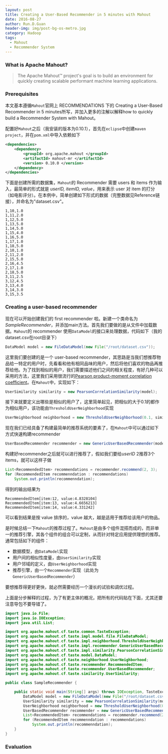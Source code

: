 ```yaml
---
layout: post
title: Creating a User-Based Recommender in 5 minutes with Mahout
date: 2016-08-27
author: Run.D.Guan
header-img: img/post-bg-os-metro.jpg
category: Hadoop
tags:
  - Mahout
  - Recommender System
---
```


### What is Apache Mahout?

> The Apache Mahout™ project's goal is to build an environment for quickly creating scalable performant machine learning applications.

### Prerequisites

本文基本遵循`Mahout`官网上 RECOMMENDATIONS 下的 Creating a User-Based Recommender in 5 minutes所写，并加入更多的注解以解释how to quickly build a Recommender System with Mahout。

配置好`Mahout`之后（我安装的版本为0.10.1），首先在`eclipse`中创建`maven project`，并在`pom.xml`中导入依赖如下

```xml
<dependencies>
	<dependency>
		<groupId> org.apache.mahout </groupId>
		<artifactId> mahout-mr </artifactId>
		<version> 0.10.0 </version>
	</dependency>
</dependencies>
```

下面是创建所需的数据集，`Mahout`的 Recommender 需要 users 和 items 作为输入，最简单的形式就是 *userID, itemID, value*，用来表示 user 对 item 的打分（如电影评分）。在本例中，简单创建如下形式的数据（完整数据见Reference链接），并命名为"dataset.csv"。

    1,10,1.0
    1,11,2.0
    1,12,5.0
    1,13,5.0
    1,14,5.0
    1,15,4.0
    1,16,5.0
    1,17,1.0
    1,18,5.0
    2,10,1.0
    2,11,2.0
    2,15,5.0
    2,16,4.5
    2,17,1.0
    2,18,5.0
    3,11,2.5
    3,12,4.5
    3,13,4.0
    3,14,3.0
    3,15,3.5

### Creating a user-based recommender

现在可以开始创建我们的 first recommender 啦。新建一个类命名为*SampleRecommender*，并添加main方法。首先我们要做的是从文件中加载数据。`Mahout`的 recommender 使用`DataModel`的接口来处理数据，代码如下（我的dataset.csv在root目录下）

```java
DataModel model = new FileDataModel(new File("/root/dataset.csv"));
```

这里我们要创建的是一个 user-based recommender，其思路是当我们想推荐物品给一特定的用户时，先看看和他有相同品味的用户，然后将他们喜欢的物品再推荐给他。为了找到相似的用户，我们需要描述他们之间的相关程度，有好几种可以采用的方法，这里我们采用很流行的[Pearson product-moment correlation coefficient](https://en.wikipedia.org/wiki/Pearson_product-moment_correlation_coefficient)。在`Mahout`中，实现如下：

```java
UserSimilarity similarity = new PearsonCorrelationSimilarity(model);
```

接下来就要定义出哪些是相似的用户了，这里简单起见，把相似的大于0.1的都作为相似用户，该功能由`ThresholdUserNeighborhood`实现

```java
UserNeighborhood neighborhood = new ThresholdUserNeighborhood(0.1, similarity, model);
```

现在我们已经具备了构建最简单的推荐系统的要素了，在`Mahout`中可以通过如下方式快速构建recommender

```java
UserBasedRecommender recommender = new GenericUserBasedRecommender(model, neighborhood, similarity);
```

构建好recommender之后就可以进行推荐了，假如我们要给*userID* 2推荐3个items，就可以这样子做

```java
List<RecommendedItem> recommendations = recommender.recommend(2, 3);
for (RecommendedItem recommenndation : recommendations)
	System.out.println(recommenndation);
```

得到的输出结果为

    RecommendedItem[item:12, value:4.8328104]
    RecommendedItem[item:13, value:4.6656213]
    RecommendedItem[item:14, value:4.331242]

可以看到结果是按 value 排序的，value 越大，越是适用于推荐给该用户的物品。

是时候总结一下`Mahout`的推荐过程了。`Mahout`是由多个组件混搭而成的，而非单一的推荐引擎，其各个组件的组合可以定制，从而针对特定应用提供理想的推荐。通常包括如下的组件：

* 数据模型，由`DataModel`实现
* 用户间的相似性度量，由`UserSimilarity`实现
* 用户邻域的定义，由`UserNeighborhood`实现
* 推荐引擎，由一个`Recommender`实现（此处为`GenericUserBasedRecommender`）

要想推荐得更好更快，就必然需要经历一个漫长的试验和调优过程。

上面是分步解释的过程，为了有更主体的概况，把所有的代码贴在下面，尤其还要注意导包不要导错了。

```java
import java.io.File;
import java.io.IOException;
import java.util.List;

import org.apache.mahout.cf.taste.common.TasteException;
import org.apache.mahout.cf.taste.impl.model.file.FileDataModel;
import org.apache.mahout.cf.taste.impl.neighborhood.ThresholdUserNeighborhood;
import org.apache.mahout.cf.taste.impl.recommender.GenericUserBasedRecommender;
import org.apache.mahout.cf.taste.impl.similarity.PearsonCorrelationSimilarity;
import org.apache.mahout.cf.taste.model.DataModel;
import org.apache.mahout.cf.taste.neighborhood.UserNeighborhood;
import org.apache.mahout.cf.taste.recommender.RecommendedItem;
import org.apache.mahout.cf.taste.recommender.UserBasedRecommender;
import org.apache.mahout.cf.taste.similarity.UserSimilarity;

public class SampleRecommender {

	public static void main(String[] args) throws IOException, TasteException {
		DataModel model = new FileDataModel(new File("/root/dataset.csv"));
		UserSimilarity similarity = new PearsonCorrelationSimilarity(model);
		UserNeighborhood neighborhood = new ThresholdUserNeighborhood(0.1, similarity, model);
		UserBasedRecommender recommender = new GenericUserBasedRecommender(model, neighborhood, similarity);
		List<RecommendedItem> recommendations = recommender.recommend(2, 3);
		for (RecommendedItem recommenndation : recommendations)
			System.out.println(recommenndation);
	}
}
```

### Evaluation
